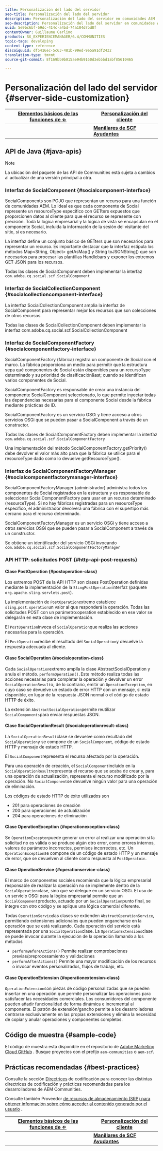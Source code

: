 ```yaml
---
title: Personalización del lado del servidor
seo-title: Personalización del lado del servidor
description: Personalización del lado del servidor en comunidades AEM
seo-description: Personalización del lado del servidor en comunidades AEM
uuid: 5e9bc6bf-69dc-414c-a4bd-74a104d7bd8f
contentOwner: Guillaume Carlino
products: SG_EXPERIENCEMANAGER/6.4/COMMUNITIES
topic-tags: developing
content-type: reference
discoiquuid: df5416ec-5c63-481b-99ed-9e5a91df2432
translation-type: tm+mt
source-git-commit: 8f169bb9b015ae94b9160d3ebbbd1abf85610465

---
```



# Personalización del lado del servidor {#server-side-customization}

| **[Elementos básicos de las funciones de ⇐](essentials.md)** | **[Personalización del cliente](client-customize.md)** |
|---|---|
|  | **[Manillares de SCF Ayudantes](handlebars-helpers.md)** |

## API de Java {#java-apis}

>[!NOTE]
>
>La ubicación del paquete de las API de Communities está sujeta a cambios al actualizar de una versión principal a otra.

### Interfaz de SocialComponent {#socialcomponent-interface}

SocialComponents son POJO que representan un recurso para una función de comunidades AEM. Lo ideal es que cada componente de Social represente un resourceType específico con GETters expuestos que proporcionen datos al cliente para que el recurso se represente con precisión. Toda la lógica empresarial y la lógica de vista se encapsulan en el componente Social, incluida la información de la sesión del visitante del sitio, si es necesario.

La interfaz define un conjunto básico de GETters que son necesarios para representar un recurso. Es importante destacar que la interfaz estipula los métodos Map&lt;String, Object> getAsMap() y String toJSONString() que son necesarios para procesar las plantillas Handlebars y exponer los extremos GET JSON para los recursos.

Todas las clases de SocialComponent deben implementar la interfaz `com.adobe.cq.social.scf.SocialComponent`

### Interfaz de SocialCollectionComponent {#socialcollectioncomponent-interface}

La interfaz SocialCollectionComponent amplía la interfaz de SocialComponent para representar mejor los recursos que son colecciones de otros recursos.

Todas las clases de SocialCollectionComponent deben implementar la interfaz com.adobe.cq.social.scf.SocialCollectionComponent

### Interfaz de SocialComponentFactory {#socialcomponentfactory-interface}

SocialComponentFactory (fábrica) registra un componente de Social con el marco. La fábrica proporciona un medio para permitir que la estructura sepa qué componentes de Social están disponibles para un recursoType determinado y su prioridad de clasificación&amp;ast; cuando se identifican varios componentes de Social.

SocialComponentFactory es responsable de crear una instancia del componente SocialComponent seleccionado, lo que permite inyectar todas las dependencias necesarias para el componente Social desde la fábrica mediante prácticas de ID.

SocialComponentFactory es un servicio OSGi y tiene acceso a otros servicios OSGi que se pueden pasar a SocialComponent a través de un constructor.

Todas las clases de SocialComponentFactory deben implementar la interfaz `com.adobe.cq.social.scf.SocialComponentFactory`

Una implementación del método SocialComponentFactory.getPriority() debe devolver el valor más alto para que la fábrica se utilice para el resourceType dado como lo devuelve getResourceType().

### Interfaz de SocialComponentFactoryManager {#socialcomponentfactorymanager-interface}

SocialComponentFactoryManager (administrador) administra todos los componentes de Social registrados en la estructura y es responsable de seleccionar SocialComponentFactory para usar en un recurso determinado (resourceType). Si no hay fábricas registradas para un resourceType específico, el administrador devolverá una fábrica con el supertipo más cercano para el recurso determinado.

SocialComponentFactoryManager es un servicio OSGi y tiene acceso a otros servicios OSGi que se pueden pasar a SocialComponent a través de un constructor.

Se obtiene un identificador del servicio OSGi invocando `com.adobe.cq.social.scf.SocialComponentFactoryManager`

### API HTTP: solicitudes POST {#http-api-post-requests}

#### Clase PostOperation {#postoperation-class}

Los extremos POST de la API HTTP son clases PostOperation definidas mediante la implementación de la `SlingPostOperation`interfaz (paquete `org.apache.sling.servlets.post`).

La implementación de `PostOperation`extremo establece `sling.post.operation`un valor al que responderá la operación. Todas las solicitudes POST con un parámetro:operation establecido en ese valor se delegarán en esta clase de implementación.

El `PostOperation`invoca el `SocialOperation`que realiza las acciones necesarias para la operación.

El `PostOperation`recibe el resultado del `SocialOperation`y devuelve la respuesta adecuada al cliente.

#### Clase SocialOperation {#socialoperation-class}

Cada `SocialOperation`extremo amplía la clase AbstractSocialOperation y anula el método. `performOperation().`Este método realiza todas las acciones necesarias para completar la operación y devolver un error `SocialOperationResult`o, de lo contrario, emitir un `OperationException`, en cuyo caso se devuelve un estado de error HTTP con un mensaje, si está disponible, en lugar de la respuesta JSON normal o el código de estado HTTP de éxito.

La extensión `AbstractSocialOperation`permite reutilizar `SocialComponents`para enviar respuestas JSON.

#### Clase SocialOperationResult {#socialoperationresult-class}

La `SocialOperationResult`clase se devuelve como resultado del `SocialOperation`y se compone de un `SocialComponent`, código de estado HTTP y mensaje de estado HTTP.

El `SocialComponent`representa el recurso afectado por la operación.

Para una operación de creación, el `SocialComponent`incluido en la `SocialOperationResult`representa el recurso que se acaba de crear y, para una operación de actualización, representa el recurso modificado por la operación. No `SocialComponent`se devuelve ningún valor para una operación de eliminación.

Los códigos de estado HTTP de éxito utilizados son

* 201 para operaciones de creación
* 200 para operaciones de actualización
* 204 para operaciones de eliminación

#### Clase OperationException {#operationexception-class}

Se `OperationExcepton`puede generar un error al realizar una operación si la solicitud no es válida o se produce algún otro error, como errores internos, valores de parámetro incorrectos, permisos incorrectos, etc. Un `OperationException`se compone de un código de estado HTTP y un mensaje de error, que se devuelven al cliente como respuesta al `PostOperatoin`.

#### Clase OperationService {#operationservice-class}

El marco de componentes sociales recomienda que la lógica empresarial responsable de realizar la operación no se implemente dentro de la `SocialOperation`clase, sino que se delegue en un servicio OSGi. El uso de un servicio OSGi para la lógica empresarial permite que un `SocialComponent`producto, actuado por un `SocialOperation`punto final, se integre con otro código y se aplique una lógica comercial diferente.

Todas `OperationService`las clases se extienden `AbstractOperationService`, permitiendo extensiones adicionales que pueden engancharse en la operación que se está realizando. Cada operación del servicio está representada por una `SocialOperation`clase. La `OperationExtensions`clase se puede invocar durante la ejecución de la operación llamando a los métodos

* `performBeforeActions()`
Permite realizar comprobaciones previas/preprocesamiento y validaciones
* `performAfterActions()`
Permite una mayor modificación de los recursos o invocar eventos personalizados, flujos de trabajo, etc.

#### Clase OperationExtension {#operationextension-class}

`OperationExtension`son piezas de código personalizadas que se pueden insertar en una operación que permite personalizar las operaciones para satisfacer las necesidades comerciales. Los consumidores del componente pueden añadir funcionalidad de forma dinámica e incremental al componente. El patrón de extensión/gancho permite a los desarrolladores centrarse exclusivamente en las propias extensiones y elimina la necesidad de copiar y anular operaciones y componentes completos.

## Código de muestra {#sample-code}

El código de muestra está disponible en el repositorio de [Adobe Marketing Cloud GitHub](https://github.com/Adobe-Marketing-Cloud) . Busque proyectos con el prefijo `aem-communities` o `aem-scf`.

## Prácticas recomendadas  {#best-practices}

Consulte la sección [Directrices](code-guide.md) de codificación para conocer las distintas directrices de codificación y prácticas recomendadas para los desarrolladores de AEM Communities.

Consulte también Proveedor [de recursos de almacenamiento (SRP) para obtener información sobre cómo acceder al contenido generado por el usuario](srp.md) .

| **[Elementos básicos de las funciones de ⇐](essentials.md)** | **[Personalización del cliente](client-customize.md)** |
|---|---|
|  | **[Manillares de SCF Ayudantes](handlebars-helpers.md)** |

